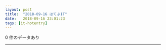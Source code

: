 ```yaml
---
layout: post
title:  "2018-09-16 はてぶIT"
date:   2018-09-16 23:01:23
tags: [it-hotentry]
---
```

0 件のデータあり

<hr>
